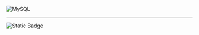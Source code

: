 ![MySQL](https://img.shields.io/badge/mysql-4479A1.svg?style=for-the-badge&logo=mysql&logoColor=white)



---
![Static Badge](https://img.shields.io/badge/Aditya%20Kumar-black?style=for-the-badge&logo=atlasos&logoColor=%23ffffff)